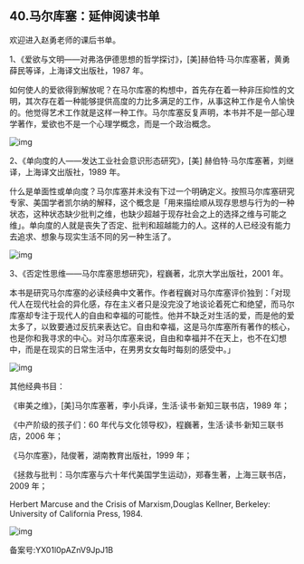 ## 40.马尔库塞：延伸阅读书单
欢迎进入赵勇老师的课后书单。


1、《爱欲与文明——对弗洛伊德思想的哲学探讨》，[美]赫伯特·马尔库塞著，黄勇薛民等译，上海译文出版社，1987 年。


如何使人的爱欲得到解放呢？在马尔库塞的构想中，首先存在着一种非压抑性的文明，其次存在着一种能够提供高度的力比多满足的工作，从事这种工作是令人愉快的。他觉得艺术工作就是这样一种工作。马尔库塞反复声明，本书并不是一部心理学著作，爱欲也不是一个心理学概念，而是一个政治概念。


![img](https://pic3.zhimg.com/v2-a93aff7c1a6c805227807781309ecb4d.webp)

2、《单向度的人——发达工业社会意识形态研究》，[美] 赫伯特·马尔库塞著，刘继译，上海译文出版社，1989 年。


什么是单面性或单向度？马尔库塞并未没有下过一个明确定义。按照马尔库塞研究专家、美国学者凯尔纳的解释，这个概念是「用来描绘顺从现存思想与行为的一种状态，这种状态缺少批判之维，也缺少超越于现存社会之上的选择之维与可能之维」。单向度的人就是丧失了否定、批判和超越能力的人。这样的人已经没有能力去追求、想象与现实生活不同的另一种生活了。


![img](https://pic4.zhimg.com/v2-30c3e7d502e97f2acbab0bd5a283b980.webp)

3、《否定性思维——马尔库塞思想研究》，程巍著，北京大学出版社，2001 年。


本书是研究马尔库塞的必读经典中文著作。作者程巍对马尔库塞评价独到：「对现代人在现代社会的异化感，存在主义者只是没完没了地谈论着死亡和绝望，而马尔库塞却专注于现代人的自由和幸福的可能性。他并不缺乏对生活的爱，而是他的爱太多了，以致要通过反抗来表达它。自由和幸福，这是马尔库塞所有著作的核心，也是你和我寻求的中心。对马尔库塞来说，自由和幸福并不在天上，也不在幻想中，而是在现实的日常生活中，在男男女女每时每刻的感受中。」


![img](https://pic2.zhimg.com/v2-79af237d68c001f74ff914e720be89df.webp)

其他经典书目：


《审美之维》，[美]马尔库塞著，李小兵译，生活·读书·新知三联书店，1989 年；


《中产阶级的孩子们：60 年代与文化领导权》，程巍著，生活·读书·新知三联书店，2006 年；


《马尔库塞》，陆俊著，湖南教育出版社，1999 年；


《拯救与批判：马尔库塞与六十年代美国学生运动》，郑春生著，上海三联书店，2009 年；


Herbert Marcuse and the Crisis of Marxism,Douglas Kellner, Berkeley: University of California Press, 1984.


![img](https://pic3.zhimg.com/v2-2229cc7d36f802f0cee94173952530d6.webp)

  



备案号:YX01l0pAZnV9JpJ1B

